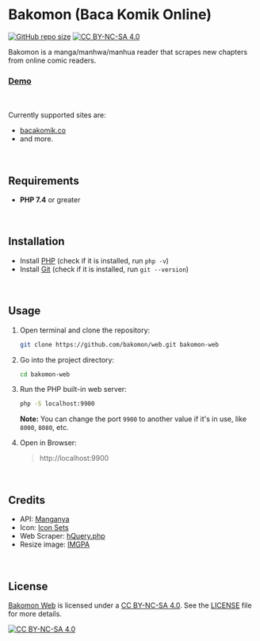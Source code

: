 # Bakomon (Baca Komik Online)

[![GitHub repo size](https://img.shields.io/github/repo-size/bakomon/web?label=Size)](https://github.com/bakomon/web) [![CC BY-NC-SA 4.0](https://img.shields.io/badge/License-CC%20BY--NC--SA%204.0-lightgrey.svg)](https://github.com/bakomon/web/blob/main/LICENSE-CC-BY-NC-SA)

Bakomon is a manga/manhwa/manhua reader that scrapes new chapters from online comic readers.

### [Demo](https://bakomon.blogspot.com/?demo)
ㅤ

Currently supported sites are:
- [bacakomik.co](https://s.id/bacakomiknet)
- and more.

ㅤ
## Requirements

- **PHP 7.4** or greater

ㅤ
## Installation

- Install [PHP](https://www.php.net/manual/en/install.php) (check if it is installed, run `php -v`)
- Install [Git](https://git-scm.com/downloads) (check if it is installed, run `git --version`)

ㅤ
## Usage

1. Open terminal and clone the repository:

   ```sh
   git clone https://github.com/bakomon/web.git bakomon-web
   ```
2. Go into the project directory:
   ```sh
   cd bakomon-web
   ```
3. Run the PHP built-in web server:
   ```sh
   php -S localhost:9900
   ```

   **Note:** You can change the port `9900` to another value if it's in use, like `8000`, `8080`, etc.
4. Open in Browser:
   > http://localhost:9900

ㅤ
## Credits

- API: [Manganya](https://github.com/vnxx/manganya)
- Icon: [Icon Sets](https://github.com/iconify/icon-sets)
- Web Scraper: [hQuery.php](https://github.com/duzun/hQuery.php)
- Resize image: [IMGPA](https://github.com/sekedus/imgpa)

ㅤ
## License

[Bakomon Web](https://github.com/bakomon/web) is licensed under a [CC BY-NC-SA 4.0](https://creativecommons.org/licenses/by-nc-sa/4.0/). See the [LICENSE](https://github.com/bakomon/web/blob/main/LICENSE-CC-BY-NC-SA) file for more details.

[![CC BY-NC-SA 4.0](https://licensebuttons.net/l/by-nc-sa/4.0/88x31.png)](https://creativecommons.org/licenses/by-nc-sa/4.0/)
